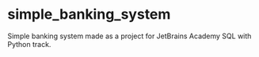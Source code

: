 # simple_banking_system
Simple banking system made as a project for JetBrains Academy SQL with Python track.
